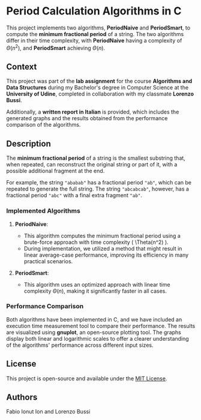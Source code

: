 # Period Calculation Algorithms in C

This project implements two algorithms, **PeriodNaive** and **PeriodSmart**, to compute the **minimum fractional period** of a string. The two algorithms differ in their time complexity, with **PeriodNaive** having a complexity of $\Theta(n^2)$, and **PeriodSmart** achieving $\Theta(n)$.

## Context

This project was part of the **lab assignment** for the course **Algorithms and Data Structures** during my Bachelor's degree in Computer Science at the **University of Udine**, completed in collaboration with my classmate **Lorenzo Bussi**.

Additionally, a **written report in Italian** is provided, which includes the generated graphs and the results obtained from the performance comparison of the algorithms.

## Description

The **minimum fractional period** of a string is the smallest substring that, when repeated, can reconstruct the original string or part of it, with a possible additional fragment at the end. 

For example, the string `"ababab"` has a fractional period `"ab"`, which can be repeated to generate the full string. The string `"abcabcab"`, however, has a fractional period `"abc"` with a final extra fragment `"ab"`.

### Implemented Algorithms

1. **PeriodNaive**:
   - This algorithm computes the minimum fractional period using a brute-force approach with time complexity \( \Theta(n^2) \). 
   - During implementation, we utilized a method that might result in linear average-case performance, improving its efficiency in many practical scenarios.

2. **PeriodSmart**:
   - This algorithm uses an optimized approach with linear time complexity $\Theta(n)$, making it significantly faster in all cases.

### Performance Comparison

Both algorithms have been implemented in C, and we have included an execution time measurement tool to compare their performance. The results are visualized using **gnuplot**, an open-source plotting tool. The graphs display both linear and logarithmic scales to offer a clearer understanding of the algorithms' performance across different input sizes.

## License

This project is open-source and available under the [MIT License](./LICENSE).

## Authors

Fabio Ionut Ion and Lorenzo Bussi
